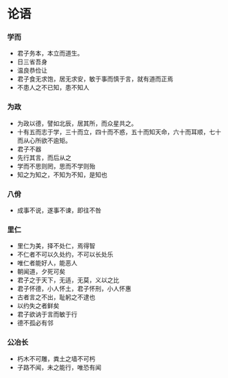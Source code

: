 
# 论语

### 学而

- 君子务本，本立而道生。  
- 日三省吾身
- 温良恭俭让
- 君子食无求饱，居无求安，敏于事而慎于言，就有道而正焉
- 不患人之不已知，患不知人

### 为政

- 为政以德，譬如北辰，居其所，而众星共之。
- 十有五而志于学，三十而立，四十而不惑，五十而知天命，六十而耳顺，七十而从心所欲不逾矩。
- 君子不器
- 先行其言，而后从之
- 学而不思则罔，思而不学则殆
- 知之为知之，不知为不知，是知也

### 八佾

- 成事不说，遂事不谏，即往不咎

### 里仁

- 里仁为美，择不处仁，焉得智
- 不仁者不可以久处约，不可以长处乐
- 唯仁者能好人，能恶人
- 朝闻道，夕死可矣
- 君子之于天下，无适，无莫，义以之比
- 君子怀德，小人怀土，君子怀刑，小人怀惠
- 古者言之不出，耻躬之不逮也
- 以约失之者鲜矣
- 君子欲讷于言而敏于行
- 德不孤必有邻

### 公冶长

- 朽木不可雕，粪土之墙不可杇
- 子路不闻，未之能行，唯恐有闻




